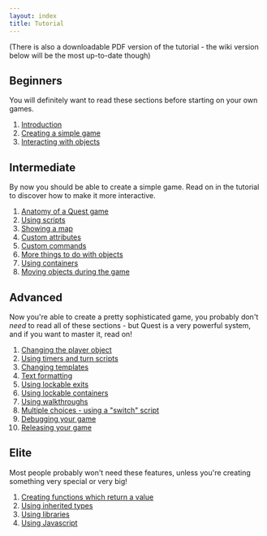 ```yaml
---
layout: index
title: Tutorial
---
```


(There is also a downloadable PDF version of the tutorial - the wiki version below will be the most up-to-date though)

Beginners
---------

You will definitely want to read these sections before starting on your own games.

1.  [Introduction](tutorial_introduction.html)
2.  [Creating a simple game](creating_a_simple_game.html)
3.  [Interacting with objects](interacting_with_objects.html)

Intermediate
------------

By now you should be able to create a simple game. Read on in the tutorial to discover how to make it more interactive.

1.  [Anatomy of a Quest game](anatomy_of_a_quest_game.html)
2.  [Using scripts](using_scripts.html)
3.  [Showing a map](showing_a_map.html)
4.  [Custom attributes](custom_attributes.html)
5.  [Custom commands](custom_commands.html)
6.  [More things to do with objects](more_things_to_do_with_objects.html)
7.  [Using containers](using_containers.html)
8.  [Moving objects during the game](moving_objects_during_the_game.html)

Advanced
--------

Now you're able to create a pretty sophisticated game, you probably don't *need* to read all of these sections - but Quest is a very powerful system, and if you want to master it, read on!

1.  [Changing the player object](changing_the_player_object.html)
2.  [Using timers and turn scripts](using_timers_and_turn_scripts.html)
3.  [Changing templates](changing_templates.html)
4.  [Text formatting](text_formatting.html)
5.  [Using lockable exits](using_lockable_exits.html)
6.  [Using lockable containers](using_lockable_containers.html)
7.  [Using walkthroughs](using_walkthroughs.html)
8.  [Multiple choices - using a "switch" script](multiple_choices___using_a_switch_script.html)
9.  [Debugging your game](debugging_your_game.html)
10. [Releasing your game](releasing_your_game.html)

Elite
-----

Most people probably won't need these features, unless you're creating something very special or very big!

1.  [Creating functions which return a value](creating_functions_which_return_a_value.html)
2.  [Using inherited types](using_inherited_types.html)
3.  [Using libraries](using_libraries.html)
4.  [Using Javascript](using_javascript.html)


